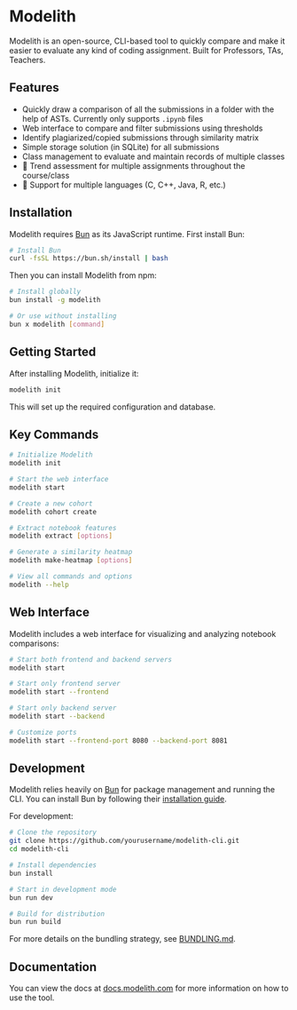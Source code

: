 # Modelith

Modelith is an open-source, CLI-based tool to quickly compare and make it easier to evaluate any kind of coding assignment. Built for Professors, TAs, Teachers.

## Features

- Quickly draw a comparison of all the submissions in a folder with the help of ASTs. Currently only supports `.ipynb` files
- Web interface to compare and filter submissions using thresholds
- Identify plagiarized/copied submissions through similarity matrix
- Simple storage solution (in SQLite) for all submissions
- Class management to evaluate and maintain records of multiple classes
- 🚧 Trend assessment for multiple assignments throughout the course/class
- 🚧 Support for multiple languages (C, C++, Java, R, etc.)

## Installation

Modelith requires [Bun](https://bun.sh/) as its JavaScript runtime. First install Bun:

```bash
# Install Bun
curl -fsSL https://bun.sh/install | bash
```

Then you can install Modelith from npm:

```bash
# Install globally
bun install -g modelith

# Or use without installing
bun x modelith [command]
```

## Getting Started

After installing Modelith, initialize it:

```bash
modelith init
```

This will set up the required configuration and database.

## Key Commands

```bash
# Initialize Modelith
modelith init

# Start the web interface
modelith start

# Create a new cohort
modelith cohort create

# Extract notebook features
modelith extract [options]

# Generate a similarity heatmap
modelith make-heatmap [options]

# View all commands and options
modelith --help
```

## Web Interface

Modelith includes a web interface for visualizing and analyzing notebook comparisons:

```bash
# Start both frontend and backend servers
modelith start

# Start only frontend server
modelith start --frontend

# Start only backend server
modelith start --backend

# Customize ports
modelith start --frontend-port 8080 --backend-port 8081
```

## Development

Modelith relies heavily on [Bun](https://bun.sh/) for package management and running the CLI. You can install Bun by following their [installation guide](https://bun.sh/docs/installation).

For development:

```bash
# Clone the repository
git clone https://github.com/yourusername/modelith-cli.git
cd modelith-cli

# Install dependencies
bun install

# Start in development mode
bun run dev

# Build for distribution
bun run build
```

For more details on the bundling strategy, see [BUNDLING.md](./BUNDLING.md).

## Documentation

You can view the docs at [docs.modelith.com](https://docs.modelith.com) for more information on how to use the tool.

